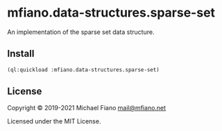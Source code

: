# mfiano.data-structures.sparse-set

An implementation of the sparse set data structure.

## Install

```lisp
(ql:quickload :mfiano.data-structures.sparse-set)
```

## License

Copyright © 2019-2021 Michael Fiano <mail@mfiano.net>

Licensed under the MIT License.
